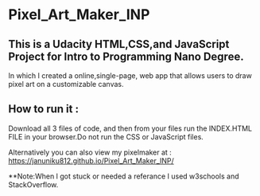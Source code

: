 # Pixel_Art_Maker_INP
## This is a Udacity HTML,CSS,and JavaScript Project for Intro to Programming Nano Degree.

In which I created a online,single-page, web app that allows users to draw pixel art on a customizable canvas.

## How to run it :

Download all 3 files of code, and then from your files run the INDEX.HTML FILE in your browser.Do not run the CSS or JavaScript files.

Alternatively you can also view my pixelmaker at : https://januniku812.github.io/Pixel_Art_Maker_INP/

**Note:When I got stuck or needed a referance I used w3schools and StackOverflow.
